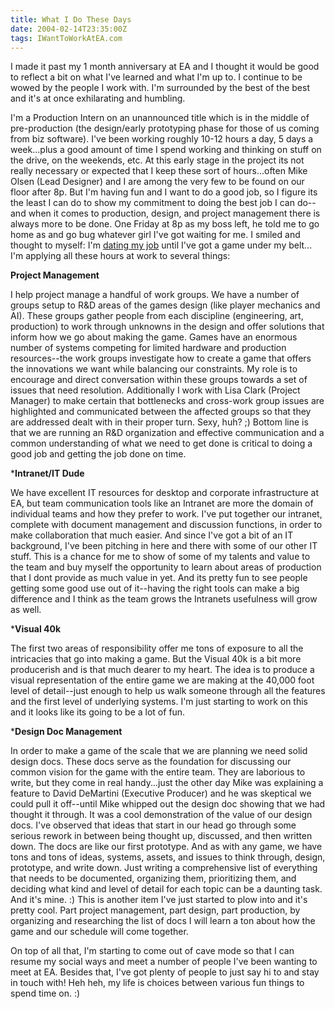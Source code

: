 ```yaml
---
title: What I Do These Days
date: 2004-02-14T23:35:00Z
tags: IWantToWorkAtEA.com
---
```

I made it past my 1 month anniversary at EA and I thought it would be good to reflect a bit on what I've learned and what I'm up to. I continue to be wowed by the people I work with. I'm surrounded by the best of the best and it's at once exhilarating and humbling.

I'm a Production Intern on an unannounced title which is in the middle of pre-production (the design/early prototyping phase for those of us coming from biz software). I've been working roughly 10-12 hours a day, 5 days a week...plus a good amount of time I spend working and thinking on stuff on the drive, on the weekends, etc. At this early stage in the project its not really necessary or expected that I keep these sort of hours...often Mike Olsen (Lead Designer) and I are among the very few to be found on our floor after 8p. But I'm having fun and I want to do a good job, so I figure its the least I can do to show my commitment to doing the best job I can do--and when it comes to production, design, and project management there is always more to be done. One Friday at 8p as my boss left, he told me to go home as and go bug whatever girl I've got waiting for me. I smiled and thought to myself: I'm [dating my job][1] until I've got a game under my belt... I'm applying all these hours at work to several things:

**Project Management**

I help project manage a handful of work groups. We have a number of groups setup to R&amp;D areas of the games design (like player mechanics and AI). These groups gather people from each discipline (engineering, art, production) to work through unknowns in the design and offer solutions that inform how we go about making the game. Games have an enormous number of systems competing for limited hardware and production resources--the work groups investigate how to create a game that offers the innovations we want while balancing our constraints. My role is to encourage and direct conversation within these groups towards a set of issues that need resolution. Additionally I work with Lisa Clark (Project Manager) to make certain that bottlenecks and cross-work group issues are highlighted and communicated between the affected groups so that they are addressed dealt with in their proper turn. Sexy, huh? ;) Bottom line is that we are running an R&amp;D organization and effective communication and a common understanding of what we need to get done is critical to doing a good job and getting the job done on time.

***Intranet/IT Dude**

We have excellent IT resources for desktop and corporate infrastructure at EA, but team communication tools like an Intranet are more the domain of individual teams and how they prefer to work. I've put together our intranet, complete with document management and discussion functions, in order to make collaboration that much easier. And since I've got a bit of an IT background, I've been pitching in here and there with some of our other IT stuff. This is a chance for me to show of some of my talents and value to the team and buy myself the opportunity to learn about areas of production that I dont provide as much value in yet. And its pretty fun to see people getting some good use out of it--having the right tools can make a big difference and I think as the team grows the Intranets usefulness will grow as well.

***Visual 40k**

The first two areas of responsibility offer me tons of exposure to all the intricacies that go into making a game. But the Visual 40k is a bit more producerish and is that much dearer to my heart. The idea is to produce a visual representation of the entire game we are making at the 40,000 foot level of detail--just enough to help us walk someone through all the features and the first level of underlying systems. I'm just starting to work on this and it looks like its going to be a lot of fun.

***Design Doc Management**

In order to make a game of the scale that we are planning we need solid design docs. These docs serve as the foundation for discussing our common vision for the game with the entire team. They are laborious to write, but they come in real handy...just the other day Mike was explaining a feature to David DeMartini (Executive Producer) and he was skeptical we could pull it off--until Mike whipped out the design doc showing that we had thought it through. It was a cool demonstration of the value of our design docs. I've observed that ideas that start in our head go through some serious rework in between being thought up, discussed, and then written down. The docs are like our first prototype. And as with any game, we have tons and tons of ideas, systems, assets, and issues to think through, design, prototype, and write down. Just writing a comprehensive list of everything that needs to be documented, organizing them, prioritizing them, and deciding what kind and level of detail for each topic can be a daunting task. And it's mine. :) This is another item I've just started to plow into and it's pretty cool. Part project management, part design, part production, by organizing and researching the list of docs I will learn a ton about how the game and our schedule will come together.

On top of all that, I'm starting to come out of cave mode so that I can resume my social ways and meet a number of people I've been wanting to meet at EA. Besides that, I've got plenty of people to just say hi to and stay in touch with! Heh heh, my life is choices between various fun things to spend time on. :)

 [1]: http://www.penny-arcade.com/comic/1999/01/20

